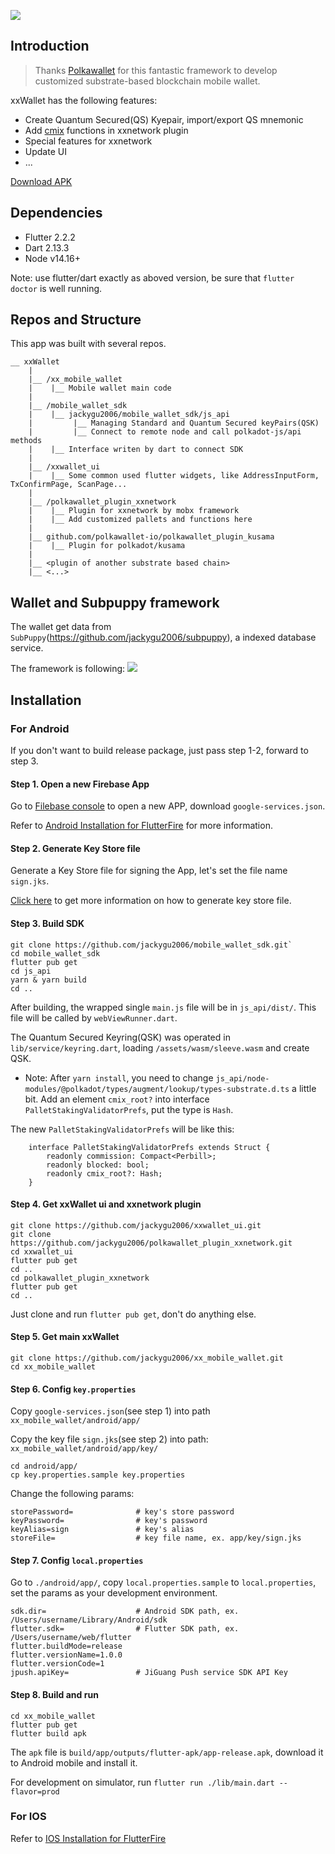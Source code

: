 ![](https://tva1.sinaimg.cn/large/008i3skNgy1gym7ozos31j31kc0u0446.jpg)

## Introduction
> Thanks [Polkawallet](https://github.com/polkawallet-io) for this fantastic framework to develop customized substrate-based blockchain mobile wallet.

xxWallet has the following features:
* Create Quantum Secured(QS) Kyepair, import/export QS mnemonic
* Add [cmix](https://xx.network/cmix-whitepaper.pdf) functions in xxnetwork plugin
* Special features for xxnetwork
* Update UI
* ...

[Download APK](https://xxnetwork.asia/download)

## Dependencies
* Flutter 2.2.2
* Dart 2.13.3
* Node v14.16+

Note: use flutter/dart exactly as aboved version, be sure that `flutter doctor` is well running.

## Repos and Structure
This app was built with several repos.
```
__ xxWallet
    |
    |__ /xx_mobile_wallet
    |    |__ Mobile wallet main code
    |
    |__ /mobile_wallet_sdk
    |    |__ jackygu2006/mobile_wallet_sdk/js_api
    |         |__ Managing Standard and Quantum Secured keyPairs(QSK)
    |         |__ Connect to remote node and call polkadot-js/api methods
    |    |__ Interface writen by dart to connect SDK
    |
    |__ /xxwallet_ui
    |    |__ Some common used flutter widgets, like AddressInputForm, TxConfirmPage, ScanPage...
    |
    |__ /polkawallet_plugin_xxnetwork
    |    |__ Plugin for xxnetwork by mobx framework
    |    |__ Add customized pallets and functions here
    |
    |__ github.com/polkawallet-io/polkawallet_plugin_kusama
    |    |__ Plugin for polkadot/kusama
    |
    |__ <plugin of another substrate based chain>
    |__ <...>
```

## Wallet and Subpuppy framework
The wallet get data from `SubPuppy`(https://github.com/jackygu2006/subpuppy), a indexed database service.

The framework is following:
![](https://tva1.sinaimg.cn/large/008i3skNgy1gygtkyouopj30ri0xaq4h.jpg)

## Installation
### For Android
If you don't want to build release package, just pass step 1-2, forward to step 3.

#### Step 1. Open a new Firebase App
Go to [Filebase console](https://console.firebase.google.com/project/_/overview) to open a new APP, download `google-services.json`.

Refer to [Android Installation for FlutterFire](https://firebase.flutter.dev/docs/installation/android) for more information.

#### Step 2. Generate Key Store file
Generate a Key Store file for signing the App, let's set the file name `sign.jks`.

[Click here](https://developer.android.com/studio/publish/app-signing#generate-key) to get more information on how to generate key store file.

#### Step 3. Build SDK
```
git clone https://github.com/jackygu2006/mobile_wallet_sdk.git`
cd mobile_wallet_sdk
flutter pub get
cd js_api
yarn & yarn build
cd ..
```
After building, the wrapped single `main.js` file will be in `js_api/dist/`. This file will be called by `webViewRunner.dart`.

The Quantum Secured Keyring(QSK) was operated in `lib/service/keyring.dart`, loading `/assets/wasm/sleeve.wasm` and create QSK.

* Note:
After `yarn install`, you need to change `js_api/node-modules/@polkadot/types/augment/lookup/types-substrate.d.ts` a little bit. Add an element `cmix_root?` into interface `PalletStakingValidatorPrefs`, put the type is `Hash`. 

The new `PalletStakingValidatorPrefs` will be like this:
```
    interface PalletStakingValidatorPrefs extends Struct {
        readonly commission: Compact<Perbill>;
        readonly blocked: bool;
        readonly cmix_root?: Hash;
    }
```

#### Step 4. Get xxWallet ui and xxnetwork plugin
```
git clone https://github.com/jackygu2006/xxwallet_ui.git
git clone https://github.com/jackygu2006/polkawallet_plugin_xxnetwork.git
cd xxwallet_ui
flutter pub get
cd ..
cd polkawallet_plugin_xxnetwork
flutter pub get
cd ..
```
Just clone and run `flutter pub get`, don't do anything else.

#### Step 5. Get main xxWallet
```
git clone https://github.com/jackygu2006/xx_mobile_wallet.git
cd xx_mobile_wallet
```

#### Step 6. Config `key.properties`
Copy `google-services.json`(see step 1) into path `xx_mobile_wallet/android/app/`

Copy the key file `sign.jks`(see step 2) into path: `xx_mobile_wallet/android/app/key/`

```
cd android/app/
cp key.properties.sample key.properties
```
Change the following params:
```
storePassword=              # key's store password
keyPassword=                # key's password
keyAlias=sign               # key's alias
storeFile=                  # key file name, ex. app/key/sign.jks
```

#### Step 7. Config `local.properties`
Go to `./android/app/`, copy `local.properties.sample` to `local.properties`, set the params as your development environment.
```
sdk.dir=                    # Android SDK path, ex. /Users/username/Library/Android/sdk 
flutter.sdk=                # Flutter SDK path, ex. /Users/username/web/flutter
flutter.buildMode=release
flutter.versionName=1.0.0
flutter.versionCode=1
jpush.apiKey=               # JiGuang Push service SDK API Key
```

#### Step 8. Build and run
```
cd xx_mobile_wallet
flutter pub get
flutter build apk
```
The `apk` file is `build/app/outputs/flutter-apk/app-release.apk`, download it to Android mobile and install it.

For development on simulator, run `flutter run ./lib/main.dart --flavor=prod`

### For IOS
Refer to [IOS Installation for FlutterFire](https://firebase.flutter.dev/docs/installation/ios)
